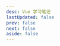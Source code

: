 ```yaml
---
desc: Vue 学习笔记
lastUpdated: false
prev: false
next: false
aside: false
---
```


<SummaryPage path="/前端知识/Vue/" :desc="$frontmatter.desc"></SummaryPage>
